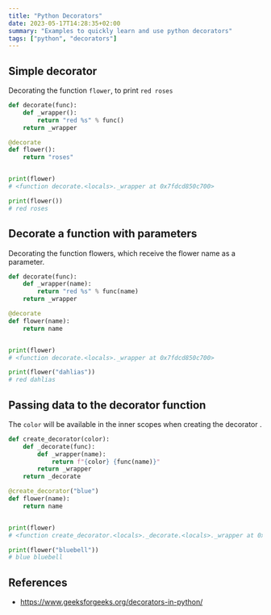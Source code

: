 ```yaml
---
title: "Python Decorators"
date: 2023-05-17T14:28:35+02:00
summary: "Examples to quickly learn and use python decorators"
tags: ["python", "decorators"]
---
```


## Simple decorator

Decorating the function `flower`, to print `red roses`

```python
def decorate(func):
    def _wrapper():
        return "red %s" % func()
    return _wrapper

@decorate
def flower():
    return "roses"


print(flower)
# <function decorate.<locals>._wrapper at 0x7fdcd850c700>

print(flower())
# red roses
```


## Decorate a function with parameters

Decorating the function flowers, which receive the flower name as a parameter.

```python
def decorate(func):
    def _wrapper(name):
        return "red %s" % func(name)
    return _wrapper

@decorate
def flower(name):
    return name


print(flower)
# <function decorate.<locals>._wrapper at 0x7fdcd850c700>

print(flower("dahlias"))
# red dahlias
```


## Passing data to the decorator function

The `color` will be available in the inner scopes when creating the decorator .

```python
def create_decorator(color):
    def _decorate(func):
        def _wrapper(name):
            return f"{color} {func(name)}"
        return _wrapper
    return _decorate

@create_decorator("blue")
def flower(name):
    return name


print(flower)
# <function create_decorator.<locals>._decorate.<locals>._wrapper at 0x7f360530c790>

print(flower("bluebell"))
# blue bluebell
```


## References

* https://www.geeksforgeeks.org/decorators-in-python/
